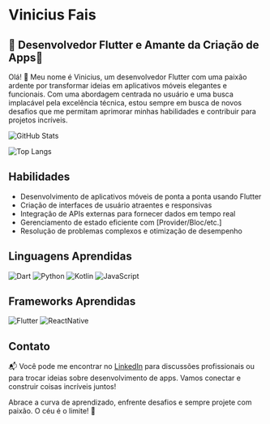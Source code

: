 # Vinicius Fais

## 📱 Desenvolvedor Flutter e Amante da Criação de Apps🚀

Olá! 👋 Meu nome é Vinicius, um desenvolvedor Flutter com uma paixão ardente por transformar ideias em aplicativos móveis elegantes e funcionais. Com uma abordagem centrada no usuário e uma busca implacável pela excelência técnica, estou sempre em busca de novos desafios que me permitam aprimorar minhas habilidades e contribuir para projetos incríveis.

![GitHub Stats](https://github-readme-stats.vercel.app/api?username=ViniFais&theme=transparent&bg_color=000&border_color=30A3DC&show_icons=true&icon_color=30A3DC&title_color=E94D5F&text_color=FFF)

![Top Langs](https://github-readme-stats-git-masterrstaa-rickstaa.vercel.app/api/top-langs/?username=ViniFais&bg_color=000&border_color=30A3DC&title_color=E94D5F&text_color=FFF)


## Habilidades

- Desenvolvimento de aplicativos móveis de ponta a ponta usando Flutter
- Criação de interfaces de usuário atraentes e responsivas
- Integração de APIs externas para fornecer dados em tempo real
- Gerenciamento de estado eficiente com [Provider/Bloc/etc.]
- Resolução de problemas complexos e otimização de desempenho

## Linguagens Aprendidas

![Dart](https://img.shields.io/badge/Dart-000?style=for-the-badge&logo=dart&logoColor=blue)
![Python](https://img.shields.io/badge/Python-000?style=for-the-badge&logo=python&logoColor=yellow)
![Kotlin](https://img.shields.io/badge/Kotlin-000?style=for-the-badge&logo=kotlin)
![JavaScript](https://img.shields.io/badge/JavaScript-000?style=for-the-badge&logo=JavaScript)

## Frameworks Aprendidas

![Flutter](https://img.shields.io/badge/Flutter-000?style=for-the-badge&logo=Flutter&logoColor=blue)
![ReactNative](https://img.shields.io/badge/ReactNative-000?style=for-the-badge&logo=React&logoColor=blue)

## Contato

📬 Você pode me encontrar no [LinkedIn](https://www.linkedin.com/in/vinicius-fais/) para discussões profissionais ou para trocar ideias sobre desenvolvimento de apps. Vamos conectar e construir coisas incríveis juntos!

Abrace a curva de aprendizado, enfrente desafios e sempre projete com paixão. O céu é o limite! 🌌
